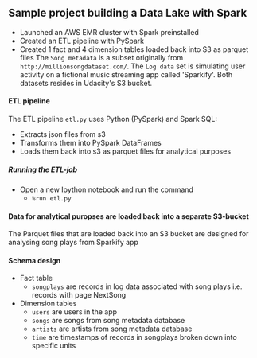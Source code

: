 ## Sample project building a Data Lake with Spark
- Launched an AWS EMR cluster with Spark preinstalled
- Created an ETL pipeline with PySpark
- Created 1 fact and 4 dimension tables loaded back into S3 as parquet files
The `Song metadata` is a subset originally from `http://millionsongdataset.com/`.
The `Log data` set is simulating user activity on a fictional music streaming app called 'Sparkify'. 
Both datasets resides in Udacity's S3 bucket. 

#### ETL pipeline
The ETL pipeline `etl.py` uses Python (PySpark) and Spark SQL:
- Extracts json files from s3
- Transforms them into PySpark DataFrames
- Loads them back into s3 as parquet files for analytical purposes

##### Running the ETL-job
- Open a new Ipython notebook and run the command
    - `%run etl.py`

#### Data for analytical puropses are loaded back into a separate S3-bucket
The Parquet files that are loaded back into an S3 bucket are designed for analysing song plays from Sparkify app

#### Schema design
- Fact table 
    - `songplays` are records in log data associated with song plays i.e. records with page NextSong
- Dimension tables
    - `users` are users in the app
    - `songs`  are songs from song metadata database
    - `artists` are artists from song metadata database
    - `time` are timestamps of records in songplays broken down into specific units
